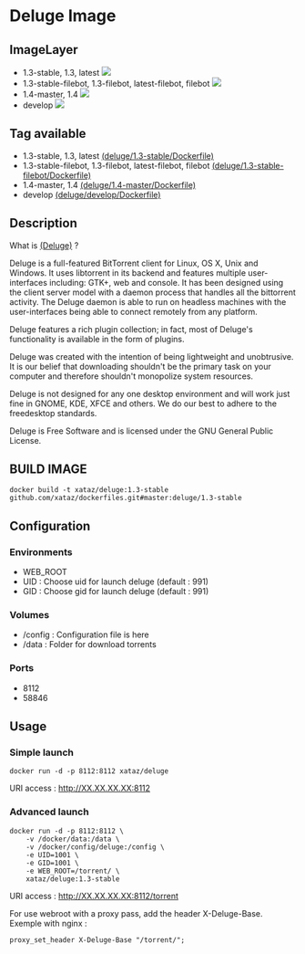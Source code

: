 # Deluge Image

## ImageLayer
* 1.3-stable, 1.3, latest [![](https://badge.imagelayers.io/xataz/deluge:latest.svg)](https://imagelayers.io/?images=xataz/deluge:latest 'Get your own badge on imagelayers.io')
* 1.3-stable-filebot, 1.3-filebot, latest-filebot, filebot [![](https://badge.imagelayers.io/xataz/deluge:filebot.svg)](https://imagelayers.io/?images=xataz/deluge:filebot 'Get your own badge on imagelayers.io')
* 1.4-master, 1.4 [![](https://badge.imagelayers.io/xataz/deluge:1.4.svg)](https://imagelayers.io/?images=xataz/deluge:1.4 'Get your own badge on imagelayers.io')
* develop [![](https://badge.imagelayers.io/xataz/deluge:develop.svg)](https://imagelayers.io/?images=xataz/deluge:develop 'Get your own badge on imagelayers.io')

## Tag available
* 1.3-stable, 1.3, latest [(deluge/1.3-stable/Dockerfile)](https://github.com/xataz/dockerfiles/blob/master/deluge/1.3-stable/Dockerfile)
* 1.3-stable-filebot, 1.3-filebot, latest-filebot, filebot [(deluge/1.3-stable-filebot/Dockerfile)](https://github.com/xataz/dockerfiles/blob/master/deluge/1.3-stable-filebot/Dockerfile)
* 1.4-master, 1.4 [(deluge/1.4-master/Dockerfile)](https://github.com/xataz/dockerfiles/blob/master/deluge/1.4-master/Dockerfile)
* develop [(deluge/develop/Dockerfile)](https://github.com/xataz/dockerfiles/blob/master/deluge/develop/Dockerfile)

## Description
What is [(Deluge)](http://deluge-torrent.org/) ?

Deluge is a full-featured ​BitTorrent client for Linux, OS X, Unix and Windows. It uses ​libtorrent in its backend and features multiple user-interfaces including: GTK+, web and console. It has been designed using the client server model with a daemon process that handles all the bittorrent activity. The Deluge daemon is able to run on headless machines with the user-interfaces being able to connect remotely from any platform.

Deluge features a rich plugin collection; in fact, most of Deluge's functionality is available in the form of plugins.

Deluge was created with the intention of being lightweight and unobtrusive. It is our belief that downloading shouldn't be the primary task on your computer and therefore shouldn't monopolize system resources.

Deluge is not designed for any one desktop environment and will work just fine in GNOME, KDE, XFCE and others. We do our best to adhere to the ​freedesktop standards.

Deluge is ​Free Software and is licensed under the ​GNU General Public License. 

## BUILD IMAGE

```shell
docker build -t xataz/deluge:1.3-stable github.com/xataz/dockerfiles.git#master:deluge/1.3-stable
```

## Configuration
### Environments
* WEB_ROOT
* UID : Choose uid for launch deluge (default : 991)
* GID : Choose gid for launch deluge (default : 991)

### Volumes
* /config : Configuration file is here
* /data : Folder for download torrents

### Ports
* 8112
* 58846

## Usage
### Simple launch
```shell
docker run -d -p 8112:8112 xataz/deluge
```
URI access : http://XX.XX.XX.XX:8112

### Advanced launch
```shell
docker run -d -p 8112:8112 \
	-v /docker/data:/data \ 
	-v /docker/config/deluge:/config \
	-e UID=1001 \
	-e GID=1001 \
	-e WEB_ROOT=/torrent/ \
	xataz/deluge:1.3-stable
```
URI access : http://XX.XX.XX.XX:8112/torrent

For use webroot with a proxy pass, add the header X-Deluge-Base. Exemple with nginx :
```
proxy_set_header X-Deluge-Base "/torrent/";
```
